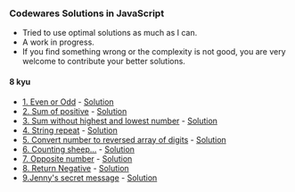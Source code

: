### Codewares Solutions in JavaScript
* Tried to use optimal solutions as much as I can. 
* A work in progress.
* If you find something wrong or the complexity is not good, you are very welcome to contribute your better solutions.

#### 8 kyu
* [1. Even or Odd](https://www.codewars.com/kata/53da3dbb4a5168369a0000fe/train/javascript) - [Solution](./8-kyu/1-even-odd.js)
* [2. Sum of positive](https://www.codewars.com/kata/5715eaedb436cf5606000381/train/javascript) - [Solution](./8-kyu/2-positiveSum.js)
* [3. Sum without highest and lowest number](https://www.codewars.com/kata/576b93db1129fcf2200001e6/train/javascript) - [Solution](./8-kyu/3-sumArray.js)
* [4. String repeat](https://www.codewars.com/kata/57a0e5c372292dd76d000d7e/train/javascript) - [Solution](./8-kyu/4-repeatStr.js)
* [5. Convert number to reversed array of digits](https://www.codewars.com/kata/5583090cbe83f4fd8c000051/train/javascript) - [Solution](./8-kyu/5-digitize.js)
* [6. Counting sheep...](https://www.codewars.com/kata/54edbc7200b811e956000556/train/javascript) - [Solution](./8-kyu/6-countSheeps.js)
* [7. Opposite number](https://www.codewars.com/kata/56dec885c54a926dcd001095/train/javascript) - [Solution](./8-kyu/7-opposite.js)
* [8. Return Negative](https://www.codewars.com/kata/55685cd7ad70877c23000102/train/javascript) - [Solution](./8-kyu/8-makeNegative.js)
* [9.Jenny's secret message](https://www.codewars.com/kata/55225023e1be1ec8bc000390/train/javascript) - [Solution](./8-kyu/9-greet.js)
